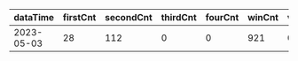 |dataTime|firstCnt|secondCnt|thirdCnt|fourCnt|winCnt|vrate|wrate|
|-|-|-|-|-|-|-|-|
|2023-05-03|28|112|0|0|921|0%|0%|